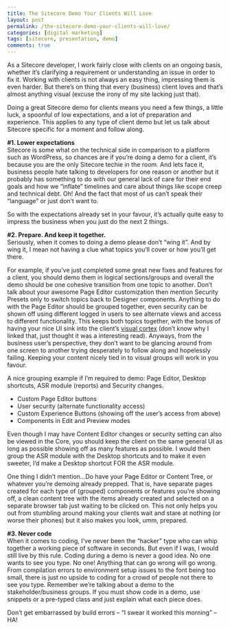 ```yaml
---
title: The Sitecore Demo Your Clients Will Love
layout: post
permalink: /the-sitecore-demo-your-clients-will-love/
categories: [digital marketing]
tags: [sitecore, presentation, demo]
comments: true
---
```

As a Sitecore developer, I work fairly close with clients on an ongoing basis, whether it&#8217;s clarifying a requirement or understanding an issue in order to fix it. Working with clients is not always an easy thing, impressing them is even harder. But there&#8217;s on thing that every (business) client loves and that&#8217;s almost anything visual (excuse the irony of my site lacking just that).

Doing a great Sitecore demo for clients means you need a few things, a little luck, a spoonful of low expectations, and a lot of preparation and experience. This applies to any type of client demo but let us talk about Sitecore specific for a moment and follow along.  
<!--more-->

  
**#1. Lower expectations**  
Sitecore is some what on the technical side in comparison to a platform such as WordPress, so chances are if you&#8217;re doing a demo for a client, it&#8217;s because you are the only Sitecore techie in the room. And lets face it, business people hate talking to developers for one reason or another but it probably has something to do with our general lack of care for their end goals and how we &#8220;inflate&#8221; timelines and care about things like scope creep and technical debt. Oh! And the fact that most of us can&#8217;t speak their &#8220;language&#8221; or just don&#8217;t want to.

So with the expectations already set in your favour, it&#8217;s actually quite easy to impress the business when you just do the next 2 things.

**#2. Prepare. And keep it together.**  
Seriously, when it comes to doing a demo please don&#8217;t &#8220;wing it&#8221;. And by wing it, I mean not having a clue what topics you&#8217;ll cover or how you&#8217;ll get there.

For example, if you&#8217;ve just completed some great new fixes and features for a client, you should demo them in logical sections/groups and overall the demo should be one cohesive transition from one topic to another. Don&#8217;t talk about your awesome Page Editor customization then mention Security Presets only to switch topics back to Designer components. Anything to do with the Page Editor should be grouped together, even security can be shown off using different logged in users to see alternate views and access to different functionality. This keeps both topics together, with the bonus of having your nice UI sink into the client&#8217;s <a href="http://en.wikipedia.org/wiki/Visual_cortex" title="Wiki Visual Cortex" target="_blank">visual cortex</a> (don&#8217;t know why I linked that, just thought it was a interesting read). Anyways, from the business user&#8217;s perspective, they don&#8217;t want to be glancing around from one screen to another trying desperately to follow along and hopelessly failing. Keeping your content nicely tied in to visual groups will work in you favour.

A nice grouping example if I&#8217;m required to demo: Page Editor, Desktop shortcuts, ASR module (reports) and Security changes.

  * Custom Page Editor buttons
  * User security (alternate functionality access)
  * Custom Experience Buttons (showing off the user&#8217;s access from above)
  * Components in Edit and Preview modes

Even though I may have Content Editor changes or security setting can also be viewed in the Core, you should keep the client on the same general UI as long as possible showing off as many features as possible. I would then group the ASR module with the Desktop shortcuts and to make it even sweeter, I&#8217;d make a Desktop shortcut FOR the ASR module.

One thing I didn&#8217;t mention&#8230;Do have your Page Editor or Content Tree, or whatever you&#8217;re demoing already prepped. That is, have separate pages created for each type of (grouped) components or features you&#8217;re showing off, a clean content tree with the items already created and selected on a separate browser tab just waiting to be clicked on. This not only helps you out from stumbling around making your clients wait and stare at nothing (or worse their phones) but it also makes you look, umm, prepared.

**#3. Never code**  
When it comes to coding, I&#8217;ve never been the &#8220;hacker&#8221; type who can whip together a working piece of software in seconds. But even if I was, I would still live by this rule. Coding during a demo is never a good idea. No one wants to see you type. No one! Anything that can go wrong will go wrong. From compilation errors to environment setup issues to the font being too small, there is just no upside to coding for a crowd of people not there to see you type. Remember we&#8217;re talking about a demo to the stakeholder/business groups. If you must show code in a demo, use snippets or a pre-typed class and just explain what each piece does. 

Don&#8217;t get embarrassed by build errors &#8211; &#8220;I swear it worked this morning&#8221; &#8211; HA!